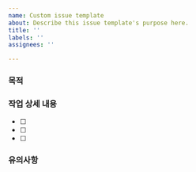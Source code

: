 ```yaml
---
name: Custom issue template
about: Describe this issue template's purpose here.
title: ''
labels: ''
assignees: ''

---
```


### 목적

>

### 작업 상세 내용

- [ ]
- [ ]
- [ ]

### 유의사항
